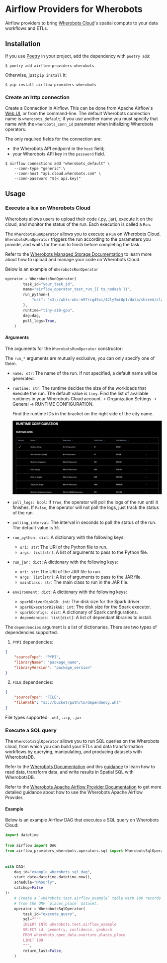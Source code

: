# Airflow Providers for Wherobots

Airflow providers to bring [Wherobots Cloud](https://www.wherobots.com)'s
spatial compute to your data workflows and ETLs.

## Installation

If you use [Poetry](https://python-poetry.org) in your project, add the
dependency with `poetry add`:

```
$ poetry add airflow-providers-wherobots
```

Otherwise, just `pip install` it:

```
$ pip install airflow-providers-wherobots
```

### Create an http connection

Create a Connection in Airflow. This can be done from Apache Airflow's [Web UI](https://airflow.apache.org/docs/apache-airflow/stable/howto/connection.html#creating-connection-ui), 
or from the command-line. The default Wherobots connection name
is `wherobots_default`; if you use another name you must specify that
name with the `wherobots_conn_id` parameter when initializing Wherobots
operators.

The only required fields for the connection are:
- the Wherobots API endpoint in the `host` field;
- your Wherobots API key in the `password` field.

```
$ airflow connections add "wherobots_default" \
    --conn-type "generic" \
    --conn-host "api.cloud.wherobots.com" \
    --conn-password "$(< api.key)"
```

## Usage

### Execute a `Run` on Wherobots Cloud

Wherobots allows users to upload their code (.py, .jar),
execute it on the cloud, and monitor the status of the run.
Each execution is called a `Run`.

The `WherobotsRunOperator` allows you to execute a `Run` on Wherobots Cloud.
`WherobotsRunOperator` triggers the run according to the parameters you provide,
and waits for the run to finish before completing the task.

Refer to the [Wherobots Managed Storage Documentation](https://docs.wherobots.com/latest/develop/storage-management/storage/)
to learn more about how to upload and manage your code on Wherobots Cloud.

Below is an example of `WherobotsRunOperator`

```python
operator = WherobotsRunOperator(
        task_id="your_task_id",
        name="airflow_operator_test_run_{{ ts_nodash }}",
        run_python={
            "uri": "s3://wbts-wbc-m97rcg45xi/42ly7mi0p1/data/shared/classification.py"
        },
        runtime="tiny-a10-gpu",
        dag=dag,
        poll_logs=True,
    )
```

#### Arguments

The arguments for the `WherobotsRunOperator` constructor:

The `run_*` arguments are mutually exclusive, you can only specify one of them.
* `name: str`: The name of the run.
  If not specified, a default name will be
  generated.
* `runtime: str`: The runtime decides the size of the workloads that execute the run.
  The default value is `tiny`.
  Find the list of available runtimes in your Wherobots Cloud account
  -> Organization Settings -> General -> RUNTIME CONFIGURATION.
  
  Find the runtime IDs in the bracket on the right side of the city name.
  
  ![runtimes.png](doc%2Fruntimes.png)

* `poll_logs: bool`: If `True`, the operator will poll the logs of the run until it finishes.
  If `False`, the operator will not poll the logs, just track the status of the run.
* `polling_interval`: The interval in seconds to poll the status of the run.
  The default value is `30`.
* `run_python: dict`: A dictionary with the following keys:
  * `uri: str`: The URI of the Python file to run.
  * `args: list[str]`: A list of arguments to pass to the Python file.
* `run_jar: dict`: A dictionary with the following keys:
  * `uri: str`: The URI of the JAR file to run.
  * `args: list[str]`: A list of arguments to pass to the JAR file.
  * `mainClass: str`: The main class to run in the JAR file.
* `environment: dict`: A dictionary with the following keys:
  * `sparkDriverDiskGB: int`: The disk size for the Spark driver.
  * `sparkExecutorDiskGB: int`: The disk size for the Spark executor.
  * `sparkConfigs: dict`: A dictionary of Spark configurations.
  * `dependencies: list[dict]`: A list of dependant libraries to install.

The `dependencies` argument is a list of dictionaries.
There are two types of dependencies supported.

1. `PYPI` dependencies:
```json
{
    "sourceType": "PYPI",
    "libraryName": "package_name",
    "libraryVersion": "package_version"
}
```

2. `FILE` dependencies:
```json
{
    "sourceType": "FILE",
    "filePath": "s3://bucket/path/to/dependency.whl"
}
```
File types supported: `.whl`, `.zip`, `.jar`


### Execute a SQL query

The `WherobotsSqlOperator` allows you to run SQL queries on the
Wherobots cloud, from which you can build your ETLs and data
transformation workflows by querying, manipulating, and producing
datasets with WherobotsDB.

Refer to the [Wherobots Documentation](https://docs.wherobots.com) and
this [guidance](https://docs.wherobots.com/latest/tutorials/sedonadb/vector-data/vector-load/)
to learn how to read data, transform data, and write results in Spatial
SQL with WherobotsDB.

Refer to the [Wherobots Apache Airflow Provider Documentation](https://docs.wherobots.com/latest/develop/airflow-provider)
to get more detailed guidance about how to use the Wherobots Apache Airflow Provider.

#### Example

Below is an example Airflow DAG that executes a SQL query on Wherobots
Cloud:

```python
import datetime

from airflow import DAG
from airflow_providers_wherobots.operators.sql import WherobotsSqlOperator


with DAG(
    dag_id="example_wherobots_sql_dag",
    start_date=datetime.datetime.now(),
    schedule="@hourly",
    catchup=False
):
    # Create a `wherobots.test.airflow_example` table with 100 records
    # from the OMF `places_place` dataset.
    operator = WherobotsSqlOperator(
        task_id="execute_query",
        sql=f"""
        INSERT INTO wherobots.test.airflow_example
        SELECT id, geometry, confidence, geohash
        FROM wherobots_open_data.overture.places_place
        LIMIT 100
        """,
        return_last=False,
    )
```
